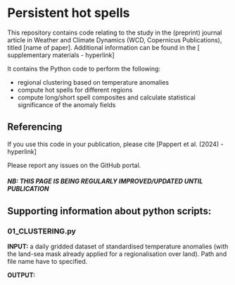 # Persistent hot spells

This repository contains code relating to the study in the (preprint) journal article in Weather and Climate Dynamics (WCD, Copernicus Publications), titled [name of paper]. Additional information can be found in the [ supplementary materials - hyperlink]

It contains the Python code to perform the following:

* regional clustering based on temperature anomalies
* compute hot spells for different regions
* compute long/short spell composites and calculate statistical significance of the anomaly fields

## Referencing
If you use this code in your publication, please cite [Pappert et al. (2024) - hyperlink]

Please report any issues on the GitHub portal.
 
 
#### *NB: THIS PAGE IS BEING REGULARLY IMPROVED/UPDATED UNTIL PUBLICATION* <br />


## Supporting information about python scripts:

### 01_CLUSTERING.py

**INPUT:** a daily gridded dataset of standardised temperature anomalies (with the land-sea mask already applied for a regionalisation over land).
Path and file name have to specified.

**OUTPUT:**

